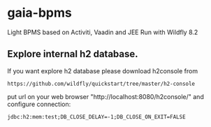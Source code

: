 # gaia-bpms
Light BPMS based on Activiti, Vaadin and JEE
Run with Wildfly 8.2

## Explore internal h2 database.
If you want explore h2 database please download h2console from 
```
https://github.com/wildfly/quickstart/tree/master/h2-console
```
put url on your web browser "http://localhost:8080/h2console/"
and configure connection:
```
jdbc:h2:mem:test;DB_CLOSE_DELAY=-1;DB_CLOSE_ON_EXIT=FALSE
```
